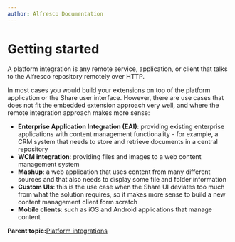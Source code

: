 ```yaml
---
author: Alfresco Documentation
---
```


# Getting started

A platform integration is any remote service, application, or client that talks to the Alfresco repository remotely over HTTP.

In most cases you would build your extensions on top of the platform application or the Share user interface. However, there are use cases that does not fit the embedded extension approach very well, and where the remote integration approach makes more sense:

-   **Enterprise Application Integration \(EAI\)**: providing existing enterprise applications with content management functionality - for example, a CRM system that needs to store and retrieve documents in a central repository
-   **WCM integration**: providing files and images to a web content management system
-   **Mashup**: a web application that uses content from many different sources and that also needs to display some file and folder information
-   **Custom UIs**: this is the use case when the Share UI deviates too much from what the solution requires, so it makes more sense to build a new content management client form scratch
-   **Mobile clients**: such as iOS and Android applications that manage content

**Parent topic:**[Platform integrations](../concepts/dev-platform-integrations.md)

